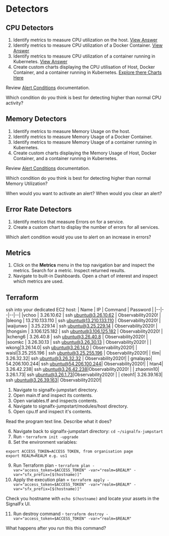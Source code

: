 # Detectors

## CPU Detectors

1) Identify metrics to measure CPU utilization on the host. [View Answer](https://github.com/kdroukman/ps_support/blob/master/lenovo/workshop/answers/ContCPUMetric.md)
2) Identify metrics to measure CPU utilization of a Docker Container. [View Answer](https://github.com/kdroukman/ps_support/blob/master/lenovo/workshop/answers/DockerCPUMetric.md)
3) Identify metrics to measure CPU utilization of a container running in Kubernetes. [View Answer](https://github.com/kdroukman/ps_support/blob/master/lenovo/workshop/answers/k8sCPUMetric.md)
4) Create custom charts displaying the CPU utilisation of Host, Docker Container, and a container running in Kubernetes. [Explore there Charts Here](https://app.us1.signalfx.com/#/dashboard/Ef5FEgsA0cw?groupId=Ef5FEgsA0cs&configId=Ef5FEgsA0c0)

Review [Alert Conditions](https://docs.signalfx.com/en/latest/detect-alert/set-up-detectors.html#alert-condition) documentation.

Which condition do you think is best for detecting higher than normal CPU activity?


## Memory Detectors

1) Identify metrics to measure Memory Usage on the host.
2) Identify metrics to measure Memory Usage of a Docker Container.
3) Identify metrics to measure Memory Usage of a container running in Kubernetes.
4) Create custom charts displaying the Memory Usage of Host, Docker Container, and a container running in Kubernetes. 

Review [Alert Conditions](https://docs.signalfx.com/en/latest/detect-alert/set-up-detectors.html#alert-condition) documentation.

Which condition do you think is best for detecting higher than normal Memory Utilization?

When would you want to activate an alert?
When would you clear an alert?


## Error Rate Detectors

1) Identify metrics that measure Errors on for a service.
2) Create a custom chart to display the number of errors for all services.

Which alert condition would you use to alert on an increase in errors?

## Metrics
1) Click on the **Metrics** menu in the top navigation bar and inspect the metrics. Search for a metric. Inspect returned results.
2) Navigate to built-in Dashboards. Open a chart of interest and inspect which metrics are used.

## Terraform

ssh into your dedicated EC2 host:
| Name | IP | Command | Password | 
|--|--|--|--|
|vchoo | 3.26.10.62 | ssh ubuntu@3.26.10.62 | Observability2020! |
|bleong | 13.210.133.110 | ssh ubuntu@13.210.133.110 | Observability2020! |
|waijunwo | 3.25.229.14 | ssh ubuntu@3.25.229.14 | Observability2020! |
|thongsim | 3.106.125.182 | ssh ubuntu@3.106.125.182 | Observability2020! |
|kcheng6 | 3.26.40.8 | ssh ubuntu@3.26.40.8 | Observability2020! |
|soomkc | 3.26.30.13 | ssh ubuntu@3.26.30.13 | Observability2020! |
| wkong|3.26.14.0| ssh ubuntu@3.26.14.0 | Observability2020!|
| waisl|3.25.255.196 | ssh ubuntu@3.25.255.196 | Observability2020!| 
| tlim| 3.26.32.32| ssh ubuntu@3.26.32.32 | Observability2020!| 
| gmalayao| 54.206.100.244| ssh ubuntu@54.206.100.244| Observability2020!| 
| htan4| 3.26.42.238| ssh ubuntu@3.26.42.238|Observability2020! | 
| zhaomin10| 3.26.1.73| ssh ubuntu@3.26.1.73|Observability2020! | 
| cteoh1| 3.26.39.163| ssh ubuntu@3.26.39.163| Observability2020!|

1) Navigate to signalfx-jumpstart directory. 
2) Open main.tf and inspect its contents.
3) Open variables.tf and inspects contents.
4) Navigate to signalfx-jumpstart/modules/host directory.
5) Open cpu.tf and inspect it's contents.

Read the program text line. Describe what it does?

6) Navigate back to signalfx-jumpstart directory: `cd ~/signalfx-jumpstart`
7) Run - `terraform init -upgrade` 
8) Set the environment variables:
```
export ACCESS_TOKEN=ACCESS TOKEN, from organisation page
export REALM=REALM e.g. us1
```
9) Run Terraform plan - `terraform plan -var="access_token=$ACCESS_TOKEN" -var="realm=$REALM" -var="sfx_prefix=[$(hostname)]"`
10) Apply the execution plan = `terraform apply -var="access_token=$ACCESS_TOKEN" -var="realm=$REALM" -var="sfx_prefix=[$(hostname)]"`

Check you hostname with `echo $(hostname)` and locate your assets in the SignalFx UI.

11) Run destroy command - `terraform destroy -var="access_token=$ACCESS_TOKEN" -var="realm=$REALM"`

What happens after you run this this command?
